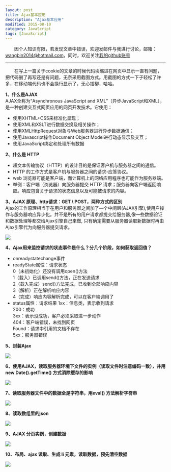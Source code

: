```yaml
---
layout: post
title: Ajax基本应用
description: "Ajax基本应用"
modified: 2015-08-10
category: JavaScript
tags: [JavaScript]
---
```


　　因个人知识有限，若发现文章中错误，欢迎发邮件与我进行讨论，邮箱：wangbin2014@hotmail.com，同时，欢迎关注[我的github账号](https://github.com/wangbin2015)                  　　        

***
　　在写上一篇关于cookie的文章的时候代码块缩进在网页中显示一直有问题，把代码删了再写还是有问题，无奈采用截图方式。用截图的方式一下子轻松了许多，在移动端代码也不会换行显示了，无心插柳，哈哈。

**1、什么是AJAX**     
AJAX全称为“Asynchronous JavaScript and XML”（异步JavaScript和XML），是一种创建交互式网页应用的网页开发技术。它使用：
* 使用XHTML+CSS来标准化呈现；
* 使用XML和XSLT进行数据交换及相关操作；
* 使用XMLHttpRequest对象与Web服务器进行异步数据通信； 
* 使用Javascript操作Document Object Model进行动态显示及交互； 
* 使用JavaScript绑定和处理所有数据    

**2、什么是 HTTP**       
* 超文本传输协议（HTTP）的设计目的是保证客户机与服务器之间的通信。     
* HTTP 的工作方式是客户机与服务器之间的请求-应答协议。     
* web 浏览器可能是客户端，而计算机上的网络应用程序也可能作为服务器端。       
* 举例：客户端（浏览器）向服务器提交 HTTP 请求；服务器向客户端返回响应。响应包含关于请求的状态信息以及可能被请求的内容。    

**3、AJAX 原理、http请求：GET \ POST，两种方式的区别**                 
Ajax的工作原理相当于在用户和服务器之间加了—个中间层(AJAX引擎),使用户操作与服务器响应异步化。并不是所有的用户请求都提交给服务器,像—些数据验证和数据处理等都交给Ajax引擎自己来做, 只有确定需要从服务器读取新数据时再由Ajax引擎代为向服务器提交请求。        

![](/images/post/20150810/20150810-7.png)  

**4、Ajax用来监控请求的状态事件是什么？分几个阶段，如何获取返回值？**
* onreadystatechange事件    
* readyState属性：请求状态       
0（未初始化）还没有调用open()方法     
1（载入）已调用send()方法，正在发送请求     
2（载入完成）send()方法完成，已收到全部响应内容    
3（解析）正在解析响应内容     
4（完成）响应内容解析完成，可以在客户端调用了     
* status属性：请求结果
1xx：信息类，表示收到请求     
200：成功       
3xx：表示没成功，客户必须采取进一步动作     
404：客户端错误，未找到网页        
Found：请求中引用的文档不存在     
5xx：服务器错误     

**5、封装Ajax**       

![](/images/post/20150810/20150810-6.png)  

**6、使用AJAX，读取服务器环境下文件的实例（读取文件时注意编码一致），并用 new Date().getTime() 方式消除缓存的影响**

![](/images/post/20150810/20150810-1.png)    

**7、读取服务器文件中的数据全是字符串，用eval() 方法解析字符串**            

![](/images/post/20150810/20150810-2.png)    

**8、读取数组里的json**            

![](/images/post/20150810/20150810-3.png)

**9、AJAX 分页实例，创建数据**     

![](/images/post/20150810/20150810-4.png)

**10、布局、ajax 读取、生成 li 元素，读取数据，预先清空数据**    

![](/images/post/20150810/20150810-5.png)  
